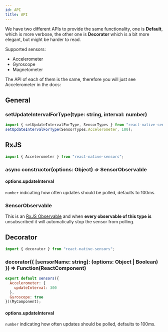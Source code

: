 ```yaml
---
id: API
title: API
---
```


We have two different APIs to provide the same functionality, one is **Default**, which is more verbose, the other one is **Decorator** which is a bit more elegant, but might be harder to read.

Supported sensors:

* Accelerometer
* Gyroscope
* Magnetometer

The API of each of them is the same, therefore you will just see Accelerometer in the docs:

## General

### setUpdateIntervalForType(type: string, interval: number)

```js
import { setUpdateIntervalForType, SensorTypes } from "react-native-sensors";
setUpdateIntervalForType(SensorTypes.Accelerometer, 100);
```

## RxJS

```js
import { Accelerometer } from "react-native-sensors";
```

### async constructor(options: Object) => SensorObservable

#### options.updateInterval

`number` indicating how often updates should be polled, defaults to 100ms.

### SensorObservable

This is an [RxJS Observable](http://reactivex.io/rxjs/class/es6/Observable.js~Observable.html) and when **every observable of this type is** unsubscribed it will automatically stop the sensor from polling.

## Decorator

```js
import { decorator } from "react-native-sensors";
```

### decorator({ [sensorName: string]: (options: Object | Boolean) }) => Function(ReactComponent)

```js
export default sensors({
  Accelerometer: {
    updateInterval: 300
  },
  Gyroscope: true
})(MyComponent);
```

#### options.updateInterval

`number` indicating how often updates should be polled, defaults to 100ms.
